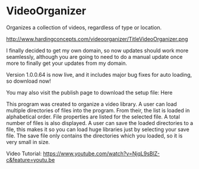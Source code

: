 # VideoOrganizer
Organizes a collection of videos, regardless of type or location.

http://www.hardingconcepts.com/videoorganizer/TitleVideoOrganizer.png

I finally decided to get my own domain, so now updates should work more seamlessly, although you are going to need to do a manual update once more to finally get your updates from my domain.

Version 1.0.0.64 is now live, and it includes major bug fixes for auto loading, so download now!

You may also visit the publish page to download the setup file: Here

This program was created to organize a video library. A user can load multiple directories of files into the program. From their, the list is loaded in alphabetical order. File properties are listed for the selected file. A total number of files is also displayed. A user can save the loaded directories to a file, this makes it so you can load huge libraries just by selecting your save file. The save file only contains the directories which you loaded, so it is very small in size.

Video Tutorial: https://www.youtube.com/watch?v=NjqL9sBlZ-c&feature=youtu.be
